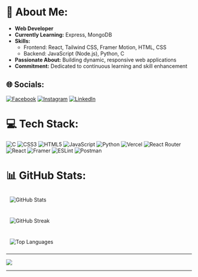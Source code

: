 # 💫 About Me:
- **Web Developer**
- **Currently Learning:** Express, MongoDB
- **Skills:**
  - Frontend: React, Tailwind CSS, Framer Motion, HTML, CSS
  - Backend: JavaScript (Node.js), Python, C
- **Passionate About:** Building dynamic, responsive web applications
- **Commitment:** Dedicated to continuous learning and skill enhancement


## 🌐 Socials:
[![Facebook](https://img.shields.io/badge/Facebook-%231877F2.svg?style=for-the-badge&logo=Facebook&logoColor=white)](https://facebook.com/RahulR0YNipon) 
[![Instagram](https://img.shields.io/badge/Instagram-%23E4405F.svg?style=for-the-badge&logo=Instagram&logoColor=white)](https://instagram.com/rahulroynipon) 
[![LinkedIn](https://img.shields.io/badge/LinkedIn-%230077B5.svg?style=for-the-badge&logo=linkedin&logoColor=white)](https://linkedin.com/in/rahulroynipon) 

# 💻 Tech Stack:
![C](https://img.shields.io/badge/c-%2300599C.svg?style=for-the-badge&logo=c&logoColor=white) 
![CSS3](https://img.shields.io/badge/css3-%231572B6.svg?style=for-the-badge&logo=css3&logoColor=white) 
![HTML5](https://img.shields.io/badge/html5-%23E34F26.svg?style=for-the-badge&logo=html5&logoColor=white) 
![JavaScript](https://img.shields.io/badge/javascript-%23323330.svg?style=for-the-badge&logo=javascript&logoColor=%23F7DF1E) 
![Python](https://img.shields.io/badge/python-3670A0?style=for-the-badge&logo=python&logoColor=ffdd54) 
![Vercel](https://img.shields.io/badge/vercel-%23000000.svg?style=for-the-badge&logo=vercel&logoColor=white) 
![React Router](https://img.shields.io/badge/React_Router-CA4245?style=for-the-badge&logo=react-router&logoColor=white) 
![React](https://img.shields.io/badge/react-%2320232a.svg?style=for-the-badge&logo=react&logoColor=%2361DAFB) 
![Framer](https://img.shields.io/badge/Framer-black?style=for-the-badge&logo=framer&logoColor=blue) 
![ESLint](https://img.shields.io/badge/ESLint-4B3263?style=for-the-badge&logo=eslint&logoColor=white) 
![Postman](https://img.shields.io/badge/Postman-FF6C37?style=for-the-badge&logo=postman&logoColor=white)

# 📊 GitHub Stats:
<div style="display: flex; flex-wrap: wrap; justify-content: center; gap: 20px;">
  <img src="https://github-readme-stats.vercel.app/api?username=rahulroynipon&theme=dark&hide_border=true&include_all_commits=false&count_private=false" alt="GitHub Stats" style="flex: 1 1 300px; margin: 10px;">
  <img src="https://github-readme-streak-stats.herokuapp.com/?user=rahulroynipon&theme=dark&hide_border=true" alt="GitHub Streak" style="flex: 1 1 300px; margin: 10px;">
  <img src="https://github-readme-stats.vercel.app/api/top-langs/?username=rahulroynipon&theme=dark&hide_border=true&include_all_commits=false&count_private=false&layout=compact" alt="Top Languages" style="flex: 1 1 300px; margin: 10px;">
</div>

---
[![](https://visitcount.itsvg.in/api?id=rahulroynipon&icon=0&color=0)](https://visitcount.itsvg.in)

---

<!-- Proudly created with GPRM ( https://gprm.itsvg.in ) -->
